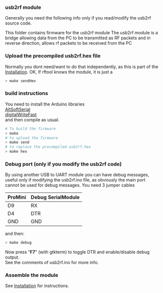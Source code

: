 ### usb2rf module
Generally you need the following info only if you read/modify the usb2rf source code.

This folder contains firmware for the usb2rf module
The usb2rf module is a bridge allowing data from the PC to be transmitted as RF packets and in reverse
direction, allows rf packets to be received from the PC

### Upload the precompiled usb2rf.hex file
Normally you dont need/want to do that independently, as this is part of the [Installation](../help/Installation.md).
OK, If rftool knows the module, it is just a
```sh
> make sendHex
```

### build instructions
You need to install the Arduino libraries<br/>
[AltSoftSerial](https://github.com/PaulStoffregen/AltSoftSerial)<br/>
[digitalWriteFast](https://github.com/NicksonYap/digitalWriteFast)<br/>
and then compile as usual.
```sh
# To build the firmware
> make
# to upload the firmware
> make send
# to replace the precompiled usb2rf.hex
> make hex
```

### Debug port (only if you modify the usb2rf code)
By using another USB to UART module you can have debug messages, useful only if modifying the
usb2rf.ino file, as obviously the main port cannot be used for debug messages.
You need 3 jumper cables

ProMini | Debug SerialModule
------ | -----
D9 | RX
D4 | DTR
GND | GND

and then:
```sh
> make debug
```
Now press "**F7**" (with gtkterm) to toggle DTR and enable/disable debug output.<br/>
See the comments of usb2rf.ino for more info.

### Assemble the module
See [Installation](../help/Installation.md) for instructions.
